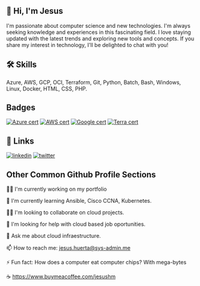 ## 🚀 Hi, I'm Jesus
I'm passionate about computer science and new technologies. I'm always seeking knowledge and experiences in this fascinating field. I love staying updated with the latest trends and exploring new tools and concepts. If you share my interest in technology, I'll be delighted to chat with you!


## 🛠 Skills
Azure, AWS, GCP, OCI, Terraform, Git, Python, Batch, Bash, Windows, Linux, Docker, HTML, CSS, PHP.


## Badges
[![Azure cert](https://img.shields.io/badge/Azure-DevOpsExpert-blue.svg)](https://learn.microsoft.com/es-es/users/jesushuerta/credentials/6d4876d574a5db64)
[![AWS cert](https://img.shields.io/badge/AWS-SolutionArchitect-yellow.svg)](https://www.credly.com/badges/842cb9ef-4c20-4de3-9dd4-fbd0bf1d3a22/public_url)
[![Google cert](https://img.shields.io/badge/Google-EngineerAssociate-green.svg)](https://google.accredible.com/b93a4447-95c1-4ac2-8a36-5a866c35a48f)
[![Terra cert](https://img.shields.io/badge/Terraform-Associate-purple.svg)](https://www.credly.com/badges/8a6ecdc8-0fed-4d53-a4b6-9e5d001bb15f/public_url)

## 🔗 Links
[![linkedin](https://img.shields.io/badge/linkedin-0A66C2?style=for-the-badge&logo=linkedin&logoColor=white)](https://www.linkedin.com/in/jesus-huerta-meza/)
[![twitter](https://img.shields.io/badge/twitter-1DA1F2?style=for-the-badge&logo=twitter&logoColor=white)](https://twitter.com/Jesus_Byte)


## Other Common Github Profile Sections
👩‍💻 I'm currently working on my portfolio

🧠 I'm currently learning Ansible, Cisco CCNA, Kubernetes.

👯‍♀️ I'm looking to collaborate on cloud projects.

🤔 I'm looking for help with cloud based job oportunities.

💬 Ask me about cloud infraestructure.

📫 How to reach me: jesus.huerta@sys-admin.me

⚡️ Fun fact: How does a computer eat computer chips? With mega-bytes

☕ https://www.buymeacoffee.com/jesushm
